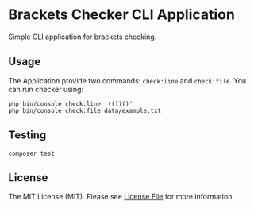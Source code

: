 # Brackets Checker CLI Application
Simple CLI application for brackets checking.

## Usage
The Application provide two commands: `check:line` and `check:file`.
You can run checker using:
```
php bin/console check:line '(())()'
php bin/console check:file data/example.txt
```

## Testing
```
composer test
```

## License
The MIT License (MIT). Please see [License File](LICENSE.md) for more information.